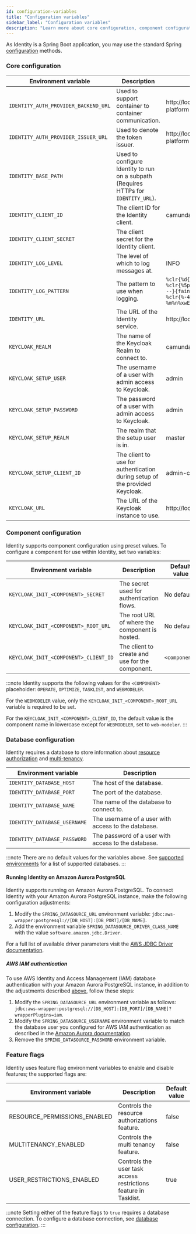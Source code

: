 ```yaml
---
id: configuration-variables
title: "Configuration variables"
sidebar_label: "Configuration variables"
description: "Learn more about core configuration, component configuration, database configuration, and feature flags."
---
```


As Identity is a Spring Boot application, you may use the standard
Spring [configuration](https://docs.spring.io/spring-boot/docs/current/reference/html/spring-boot-features.html#boot-features-external-config)
methods.

### Core configuration

| Environment variable                 | Description                                                                         | Default value                                                                                                                                                            |
| ------------------------------------ | ----------------------------------------------------------------------------------- | ------------------------------------------------------------------------------------------------------------------------------------------------------------------------ |
| `IDENTITY_AUTH_PROVIDER_BACKEND_URL` | Used to support container to container communication.                               | http://localhost:18080/auth/realms/camunda-platform                                                                                                                      |
| `IDENTITY_AUTH_PROVIDER_ISSUER_URL`  | Used to denote the token issuer.                                                    | http://localhost:18080/auth/realms/camunda-platform                                                                                                                      |
| `IDENTITY_BASE_PATH`                 | Used to configure Identity to run on a subpath (Requires HTTPs for `IDENTITY_URL`). |                                                                                                                                                                          |
| `IDENTITY_CLIENT_ID`                 | The client ID for the Identity client.                                              | camunda-identity                                                                                                                                                         |
| `IDENTITY_CLIENT_SECRET`             | The client secret for the Identity client.                                          |                                                                                                                                                                          |
| `IDENTITY_LOG_LEVEL`                 | The level of which to log messages at.                                              | INFO                                                                                                                                                                     |
| `IDENTITY_LOG_PATTERN`               | The pattern to use when logging.                                                    | `%clr{%d{yyyy-MM-dd HH:mm:ss.SSS}}{faint} %clr{%5p} %clr{${sys:PID}}{magenta} %clr{---}{faint} %clr{[%15.15t]}{faint} %clr{%-40.40c{1.}}{cyan} %clr{:}{faint} %m%n%xwEx` |
| `IDENTITY_URL`                       | The URL of the Identity service.                                                    | http://localhost:8080                                                                                                                                                    |
| `KEYCLOAK_REALM`                     | The name of the Keycloak Realm to connect to.                                       | camunda-platform                                                                                                                                                         |
| `KEYCLOAK_SETUP_USER`                | The username of a user with admin access to Keycloak.                               | admin                                                                                                                                                                    |
| `KEYCLOAK_SETUP_PASSWORD`            | The password of a user with admin access to Keycloak.                               | admin                                                                                                                                                                    |
| `KEYCLOAK_SETUP_REALM`               | The realm that the setup user is in.                                                | master                                                                                                                                                                   |
| `KEYCLOAK_SETUP_CLIENT_ID`           | The client to use for authentication during setup of the provided Keycloak.         | admin-cli                                                                                                                                                                |
| `KEYCLOAK_URL`                       | The URL of the Keycloak instance to use.                                            | http://localhost:18080/auth                                                                                                                                              |

### Component configuration

Identity supports component configuration using preset values. To configure a
component for use within Identity, set two variables:

| Environment variable                  | Description                                     | Default value |
| ------------------------------------- | ----------------------------------------------- | ------------- |
| `KEYCLOAK_INIT_<COMPONENT>_SECRET`    | The secret used for authentication flows.       | No default    |
| `KEYCLOAK_INIT_<COMPONENT>_ROOT_URL`  | The root URL of where the component is hosted.  | No default    |
| `KEYCLOAK_INIT_<COMPONENT>_CLIENT_ID` | The client to create and use for the component. | `<component>` |

:::note
Identity supports the following values for the `<COMPONENT>` placeholder: `OPERATE`, `OPTIMIZE`, `TASKLIST`,
and `WEBMODELER`.

For the `WEBMODELER` value, only the `KEYCLOAK_INIT_<COMPONENT>_ROOT_URL` variable is required to be set.

For the `KEYCLOAK_INIT_<COMPONENT>_CLIENT_ID`, the default value is the component name in lowercase except for `WEBMODELER`, set to `web-modeler`.
:::

### Database configuration

Identity requires a database to store information about [resource authorization](/self-managed/concepts/access-control/resource-authorizations.md) and [multi-tenancy](/self-managed/concepts/multi-tenancy.md).

| Environment variable         | Description                                         |
| ---------------------------- | --------------------------------------------------- |
| `IDENTITY_DATABASE_HOST`     | The host of the database.                           |
| `IDENTITY_DATABASE_PORT`     | The port of the database.                           |
| `IDENTITY_DATABASE_NAME`     | The name of the database to connect to.             |
| `IDENTITY_DATABASE_USERNAME` | The username of a user with access to the database. |
| `IDENTITY_DATABASE_PASSWORD` | The password of a user with access to the database. |

:::note
There are no default values for the variables above. See
[supported environments](/reference/supported-environments.md#camunda-platform-8-self-managed) for a list of
supported databases.
:::

#### Running Identity on Amazon Aurora PostgreSQL

Identity supports running on Amazon Aurora PostgreSQL.
To connect Identity with your Amazon Aurora PostgreSQL instance, make the following configuration adjustments:

1. Modify the `SPRING_DATASOURCE_URL` environment variable: `jdbc:aws-wrapper:postgresql://[DB_HOST]:[DB_PORT]/[DB_NAME]`.
2. Add the environment variable `SPRING_DATASOURCE_DRIVER_CLASS_NAME` with the value `software.amazon.jdbc.Driver`.

For a full list of available driver parameters visit the [AWS JDBC Driver documentation](https://github.com/awslabs/aws-advanced-jdbc-wrapper/wiki/UsingTheJdbcDriver#aws-advanced-jdbc-driver-parameters).

##### AWS IAM authentication

To use AWS Identity and Access Management (IAM) database authentication with your Amazon Aurora PostgreSQL
instance, in addition to the adjustments described [above](#running-identity-on-amazon-aurora-postgresql), follow these steps:

1. Modify the `SPRING_DATASOURCE_URL` environment variable as follows: `jdbc:aws-wrapper:postgresql://[DB_HOST]:[DB_PORT]/[DB_NAME]?wrapperPlugins=iam`.
2. Modify the `SPRING_DATASOURCE_USERNAME` environment variable to match the database user you configured for AWS IAM authentication as described in the [Amazon Aurora documentation](https://docs.aws.amazon.com/AmazonRDS/latest/AuroraUserGuide/UsingWithRDS.IAMDBAuth.DBAccounts.html#UsingWithRDS.IAMDBAuth.DBAccounts.PostgreSQL).
3. Remove the `SPRING_DATASOURCE_PASSWORD` environment variable.

### Feature flags

Identity uses feature flag environment variables to enable and disable features; the supported flags are:

| Environment variable         | Description                                                     | Default value |
| ---------------------------- | --------------------------------------------------------------- | ------------- |
| RESOURCE_PERMISSIONS_ENABLED | Controls the resource authorizations feature.                   | false         |
| MULTITENANCY_ENABLED         | Controls the multi tenancy feature.                             | false         |
| USER_RESTRICTIONS_ENABLED    | Controls the user task access restrictions feature in Tasklist. | true          |

:::note
Setting either of the feature flags to `true` requires a database connection. To configure a database
connection, see [database configuration](#database-configuration).
:::
